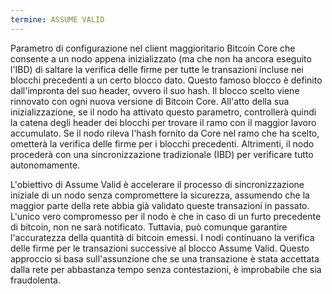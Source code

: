 ```yaml
---
termine: ASSUME VALID
---
```


Parametro di configurazione nel client maggioritario Bitcoin Core che consente a un nodo appena inizializzato (ma che non ha ancora eseguito l'IBD) di saltare la verifica delle firme per tutte le transazioni incluse nei blocchi precedenti a un certo blocco dato. Questo famoso blocco è definito dall'impronta del suo header, ovvero il suo hash. Il blocco scelto viene rinnovato con ogni nuova versione di Bitcoin Core. All'atto della sua inizializzazione, se il nodo ha attivato questo parametro, controllerà quindi la catena degli header dei blocchi per trovare il ramo con il maggior lavoro accumulato. Se il nodo rileva l'hash fornito da Core nel ramo che ha scelto, ometterà la verifica delle firme per i blocchi precedenti. Altrimenti, il nodo procederà con una sincronizzazione tradizionale (IBD) per verificare tutto autonomamente.

L'obiettivo di Assume Valid è accelerare il processo di sincronizzazione iniziale di un nodo senza compromettere la sicurezza, assumendo che la maggior parte della rete abbia già validato queste transazioni in passato. L'unico vero compromesso per il nodo è che in caso di un furto precedente di bitcoin, non ne sarà notificato. Tuttavia, può comunque garantire l'accuratezza della quantità di bitcoin emessi. I nodi continuano la verifica delle firme per le transazioni successive al blocco Assume Valid. Questo approccio si basa sull'assunzione che se una transazione è stata accettata dalla rete per abbastanza tempo senza contestazioni, è improbabile che sia fraudolenta.
